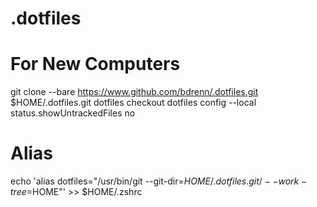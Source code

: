 # .dotfiles

# For New Computers
git clone --bare https://www.github.com/bdrenn/.dotfiles.git $HOME/.dotfiles.git
dotfiles checkout
dotfiles config --local status.showUntrackedFiles no

# Alias 
echo 'alias dotfiles="/usr/bin/git --git-dir=$HOME/.dotfiles.git/ --work-tree=$HOME"' >> $HOME/.zshrc
